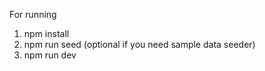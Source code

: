 For running

1. npm install
2. npm run seed (optional if you need sample data seeder)
3. npm run dev 